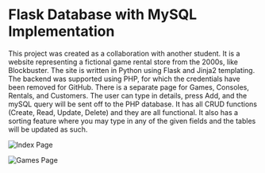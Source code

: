 # Flask Database with MySQL Implementation
 This project was created as a collaboration with another student. It is a website representing a fictional game rental store from the 2000s, like Blockbuster. The site is written in Python using Flask and Jinja2 templating. The backend was supported using PHP, for which the credentials have been removed for GitHub. There is a separate page for Games, Consoles, Rentals, and Customers. The user can type in details, press Add, and the mySQL query will be sent off to the PHP database. It has all CRUD functions (Create, Read, Update, Delete) and they are all functional. It also has a sorting feature where you may type in any of the given fields and the tables will be updated as such.
 
 ![Index Page](https://github.com/Monduli/Flask-Website-mySQL/blob/main/img/playtest1.PNG)
 
 ![Games Page](https://github.com/Monduli/Flask-Website-mySQL/blob/main/img/playtest2.PNG)
